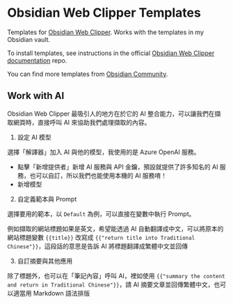 # Obsidian Web Clipper Templates

Templates for [Obsidian Web Clipper](https://github.com/obsidianmd/obsidian-clipper). Works with the templates in my Obsidian vault.

To install templates, see instructions in the official [Obsidian Web Clipper documentation](https://help.obsidian.md/web-clipper/templates) repo.

You can find more templates from [Obsidian Community](https://github.com/obsidian-community/web-clipper-templates/tree/main/templates).

## Work with AI

Obsidian Web Clipper 最吸引人的地方在於它的 AI 整合能力，可以讓我們在擷取網頁時，直接呼叫 AI 來協助我們處理擷取的內容。

1. 設定 AI 模型

選擇「解譯器」加入 AI 與他的模型，我使用的是 Azure OpenAI 服務。

- 點擊「新增提供者」新增 AI 服務與 API 金鑰，預設就提供了許多知名的 AI 服務，也可以自訂，所以我們也能使用本機的 AI 服務唷！
- 新增模型

2. 自定義範本與 Prompt

選擇要用的範本，以 `Default` 為例，可以直接在變數中執行 Prompt。

例如擷取的網站標題如果是英文，希望能透過 AI 自動翻譯成中文，可以將原本的網站標題變數 `{{title}}` 改寫成 `{{"return title into Traditional Chinese"}}`，這段話的意思是告訴 AI 將標題翻譯成繁體中文並回傳

3. 自訂摘要與其他應用

除了標題外，也可以在「筆記內容」呼叫 AI，裡如使用 `{{"summary the content and return in Traditional Chinese"}}`，請 AI 摘要文章並回傳繁體中文，也可以適當用 Markdown 語法排版

